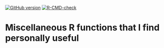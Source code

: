 <!-- badges: start -->
[![GitHub version](https://img.shields.io/static/v1?label=GitHub&message=2.23.5&color=blue&logo=github)](https://github.com/pbreheny/breheny)
[![R-CMD-check](https://github.com/pbreheny/breheny/workflows/R-CMD-check/badge.svg)](https://github.com/pbreheny/breheny/actions)
<!-- badges: end -->

# Miscellaneous R functions that I find personally useful

